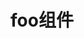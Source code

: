 # foo组件

<preview path="../demos/foo/foo.vue" title="title" description="component description content"></preview>